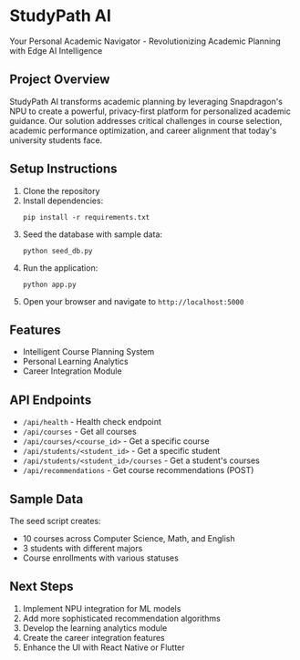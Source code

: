 # StudyPath AI

Your Personal Academic Navigator - Revolutionizing Academic Planning with Edge AI Intelligence

## Project Overview

StudyPath AI transforms academic planning by leveraging Snapdragon's NPU to create a powerful, privacy-first platform for personalized academic guidance. Our solution addresses critical challenges in course selection, academic performance optimization, and career alignment that today's university students face.

## Setup Instructions

1. Clone the repository
2. Install dependencies:
   ```
   pip install -r requirements.txt
   ```
3. Seed the database with sample data:
   ```
   python seed_db.py
   ```
4. Run the application:
   ```
   python app.py
   ```
5. Open your browser and navigate to `http://localhost:5000`

## Features

- Intelligent Course Planning System
- Personal Learning Analytics
- Career Integration Module

## API Endpoints

- `/api/health` - Health check endpoint
- `/api/courses` - Get all courses
- `/api/courses/<course_id>` - Get a specific course
- `/api/students/<student_id>` - Get a specific student
- `/api/students/<student_id>/courses` - Get a student's courses
- `/api/recommendations` - Get course recommendations (POST)

## Sample Data

The seed script creates:
- 10 courses across Computer Science, Math, and English
- 3 students with different majors
- Course enrollments with various statuses

## Next Steps

1. Implement NPU integration for ML models
2. Add more sophisticated recommendation algorithms
3. Develop the learning analytics module
4. Create the career integration features
5. Enhance the UI with React Native or Flutter 